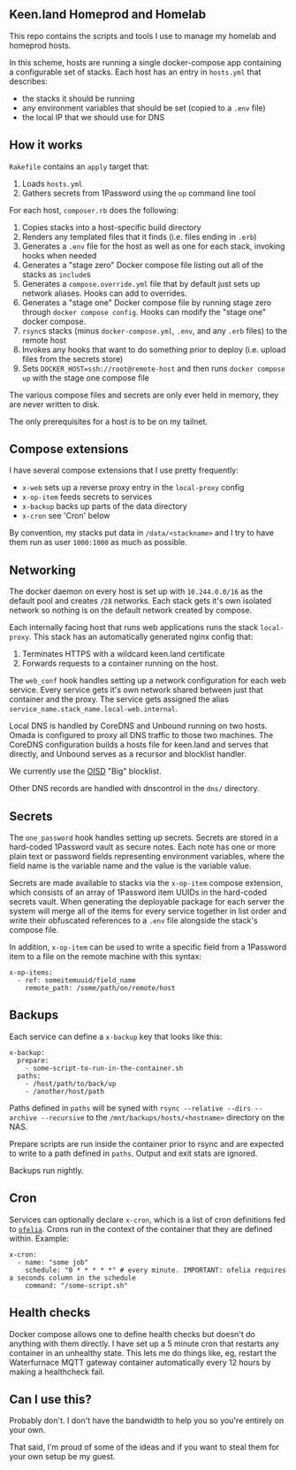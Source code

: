 Keen.land Homeprod and Homelab
------------------------------

This repo contains the scripts and tools I use to manage my homelab and homeprod hosts.

In this scheme, hosts are running a single docker-compose app containing a configurable set of stacks.
Each host has an entry in `hosts.yml` that describes:

- the stacks it should be running
- any environment variables that should be set (copied to a `.env` file)
- the local IP that we should use for DNS

## How it works

`Rakefile` contains an `apply` target that:

1. Loads `hosts.yml`
2. Gathers secrets from 1Password using the `op` command line tool

For each host, `composer.rb` does the following:

1. Copies stacks into a host-specific build directory
2. Renders any templated files that it finds (i.e. files ending in `.erb`)
3. Generates a `.env` file for the host as well as one for each stack, invoking hooks when needed
4. Generates a "stage zero" Docker compose file listing out all of the stacks as `include`s
5. Generates a `compose.override.yml` file that by default just sets up network aliases. Hooks can add to overrides.
5. Generates a "stage one" Docker compose file by running stage zero through `docker compose config`. Hooks can modify the "stage one" docker compose.
6. `rsync`s stacks (minus `docker-compose.yml`, `.env`, and any `.erb` files) to the remote host
7. Invokes any hooks that want to do something prior to deploy (i.e. upload files from the secrets store)
9. Sets `DOCKER_HOST=ssh://root@remote-host` and then runs `docker compose up` with the stage one compose file

The various compose files and secrets are only ever held in memory, they are never written to disk.

The only prerequisites for a host is to be on my tailnet.

## Compose extensions

I have several compose extensions that I use pretty frequently:

- `x-web` sets up a reverse proxy entry in the `local-proxy` config
- `x-op-item` feeds secrets to services
- `x-backup` backs up parts of the data directory
- `x-cron` see 'Cron' below

By convention, my stacks put data in `/data/<stackname>` and I try to have them run as user `1000:1000` as much as possible.

## Networking

The docker daemon on every host is set up with `10.244.0.0/16` as the default pool and creates `/28` networks. Each stack gets it's own isolated network so nothing is on the default network created by compose.

Each internally facing host that runs web applications runs the stack `local-proxy`. This stack has an automatically generated nginx config that:

1. Terminates HTTPS with a wildcard keen.land certificate
2. Forwards requests to a container running on the host.

The `web_conf` hook handles setting up a network configuration for each web service. Every service gets it's own network shared between just that container and the proxy. The service gets assigned the alias `service_name.stack_name.local-web.internal`.

Local DNS is handled by CoreDNS and Unbound running on two hosts. Omada is configured to proxy all DNS traffic to those two machines. The CoreDNS configuration builds a hosts file for keen.land and serves that directly, and Unbound serves as a recursor and blocklist handler.

We currently use the [OISD](https://oisd.nl) "Big" blocklist.

Other DNS records are handled with dnscontrol in the `dns/` directory.

## Secrets

The `one_password` hook handles setting up secrets. Secrets are stored in a hard-coded 1Password vault as secure notes. Each note has one or more plain text or password fields representing environment variables, where the field name is the variable name and the value is the variable value.

Secrets are made available to stacks via the `x-op-item` compose extension, which consists of an array of 1Password item UUIDs in the hard-coded secrets vault. When generating the deployable package for each server the system will merge all of the items for every service together in list order and write their obfuscated references to a `.env` file alongside the stack's compose file.

In addition, `x-op-item` can be used to write a specific field from a 1Password item to a file on the remote machine with this syntax:

```
x-op-items:
  - ref: someitemuuid/field_name
    remote_path: /some/path/on/remote/host
```

## Backups

Each service can define a `x-backup` key that looks like this:

```
x-backup:
  prepare:
    - some-script-to-run-in-the-container.sh
  paths:
    - /host/path/to/back/up
    - /another/host/path
```

Paths defined in `paths` will be syned with `rsync --relative --dirs --archive --recursive` to the `/mnt/backups/hosts/<hostname>` directory on the NAS.

Prepare scripts are run inside the container prior to rsync and are expected to write to a path defined in `paths`. Output and exit stats are ignored.

Backups run nightly.

## Cron

Services can optionally declare `x-cron`, which is a list of cron definitions fed to [`ofelia`](https://github.com/mcuadros/ofelia). Crons run in the context of the container that they are defined within. Example:

```
x-cron:
  - name: "some job"
    schedule: "0 * * * * *" # every minute. IMPORTANT: ofelia requires a seconds column in the schedule
    command: "/some-script.sh"
```

## Health checks

Docker compose allows one to define health checks but doesn't do anything with them directly. I have set up a 5 minute cron that restarts any container in an unhealthy state. This lets me do things like, eg, restart the Waterfurnace MQTT gateway container automatically every 12 hours by making a healthcheck fail.

## Can I use this?

Probably don't. I don't have the bandwidth to help you so you're entirely on your own.

That said, I'm proud of some of the ideas and if you want to steal them for your own setup be my guest.

